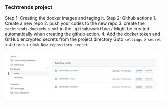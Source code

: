 ### Techtrends project 

Step 1: Creating the docker images and taging it.
Step 2: Github actions 
        1. Create a new repo
        2. push your codes to the new repo
        3. create the `techtrends-dockerhub.yml` in the `.github/workflows/` Might be created automatically when creating the github action. 
        4. Add the docker token and GitHub encrypted secrets from the project directory Goto `settings` > `secret` > `Actions` > click `New repository secret`

![Docker Secret](screenshots/docker_secret.PNG "Docker Secret")
